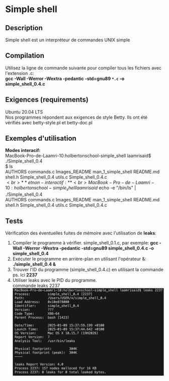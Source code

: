 # Simple shell

## Description
Simple shell est un interpréteur de commandes UNIX simple
## Compilation
Utilisez la ligne de commande suivante pour compiler tous les fichiers avec l'extension .c:<br>
**gcc -Wall -Werror -Wextra -pedantic -std=gnu89 `*.c` -o simple_shell_0.4.c**
## Exigences (requirements)
Ubuntu 20.04 LTS<br>
Nos programmes répondent aux exigences de style Betty. Ils ont été vérifiés avec betty-style.pl et betty-doc.pl
## Exemples d'utilisation
**Modes interacif:**<br>
MacBook-Pro-de-Laamri-10:holbertonschool-simple_shell laamrisaid$ ./Simple_shell_0.4<br>
$ ls<br>
AUTHORS commands.c Images_README man_1_simple_shell README.md shell.h Simple_shell_0.4 utils.c Simple_shell_0.4.c<br>
$<br>
**et non-interactif:**<br>
MacBook-Pro-de-Laamri-10:holbertonschool-simple_shell laamrisaid$ echo -e "/bin/ls" | ./Simple_shell_0.4<br>
AUTHORS commands.c Images_README man_1_simple_shell README.md shell.h Simple_shell_0.4 utils.c Simple_shell_0.4.c<br>
## Tests
Vérification des éventuelles fuites de mémoire avec l'utilisation de **leaks**:
1. Compiler le programme à vérifier. simple_shell_0.1.c, par exemple:
**gcc -Wall -Werror -Wextra -pedantic -std=gnu89 simple_shell_0.4.c -o simple_shell_0.4**
3. Exécuter le programme en arrière-plan en utilisant l'opérateur &:
**./simple_shell_0.4 &**
4. Trouver l'ID du programme (simple_shell_0.4.c) en utilisant la commande ps. Ici **2237**
5. Utiliser leaks avec le PID du programme.<br>
commande leaks 2237<br>
   ![Capture_ecran](Leaks.png)
